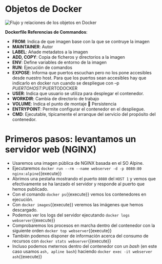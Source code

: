 
# Objetos de Docker

![Flujo y relaciones de los objetos en Docker](https://docs.docker.com/engine/images/engine-components-flow.png)

**Dockerfile Referencias de Commandos**: 
- **FROM**: Indica de que imagen base con la que se contruye la imagen
- **MAINTAINER**: Autor
- **LABEL**: Añade metadatos a la imagen
- **ADD, COPY**: Copia de ficheros y directorios a la imagen
- **ENV**: Define variables de entorno de la imagen
- **RUN**: Ejecución de comandos
- **EXPOSE**: Informa que puertos escuchan pero no los pone accesibles desde  nuestro host. Para que los puertos sean accesibles hay que indicarlo en docker run cuando se despliegue con –p $PUERTOHOST:$PUERTODOCKER
- **USER**: Indica que usuario se utiliza para desplegar el contenedor.
- **WORKDIR**:  Cambia de directorio de trabajo
- **VOLUME**:  Indica el punto de montaje  Persistencia
- **ENTRYPOINT**: Permite configurar el contenedor en el despliegue.
- **CMD**: Ejecutable, típicamente el arranque del servicio del propósito del contenedor.

# Primeros pasos: levantamos un servidor web (NGINX)
- Usaremos una imagen pública de NGINX basada en el SO Alpine.
- Ejecutaremos `docker run --rm --name webserver -d -p 8080:80 nginx:alpine`{{execute}}
- Abrimos una pestaña mostrando el puerto ``8080`` del ``HOST 1`` y vemos que efectivamente se ha lanzado el servidor y responde al puerto que hemos publicado.
- Con el comando `docker ps`{{execute}} vemos los contenedores en ejecución.
- Con `docker images`{{execute}} veremos las imágenes que hemos descargado.
- Podemos ver los logs del servidor ejecutando `docker logs webserver`{{execute}}
- Comprobaremos los procesos en marcha dentro del contenedor con la siguiente orden `docker top webserver`{{execute}}
- También podemos disponer de información acerca del consumo de recursos con `docker stats webserver`{{execute}}
- Incluso podemos meternos dentro del contenedor con un _bash_ (en este caso usamos ``ash, apline bash``) haciendo `docker exec -it webserver ash`{{execute}}